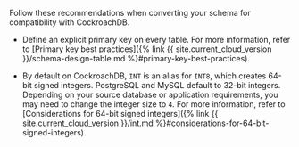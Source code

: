 Follow these recommendations when converting your schema for compatibility with CockroachDB.

- Define an explicit primary key on every table. For more information, refer to [Primary key best practices]({% link {{ site.current_cloud_version }}/schema-design-table.md %}#primary-key-best-practices).

- By default on CockroachDB, `INT` is an alias for `INT8`, which creates 64-bit signed integers. PostgreSQL and MySQL default to 32-bit integers. Depending on your source database or application requirements, you may need to change the integer size to `4`. For more information, refer to [Considerations for 64-bit signed integers]({% link {{ site.current_cloud_version }}/int.md %}#considerations-for-64-bit-signed-integers).